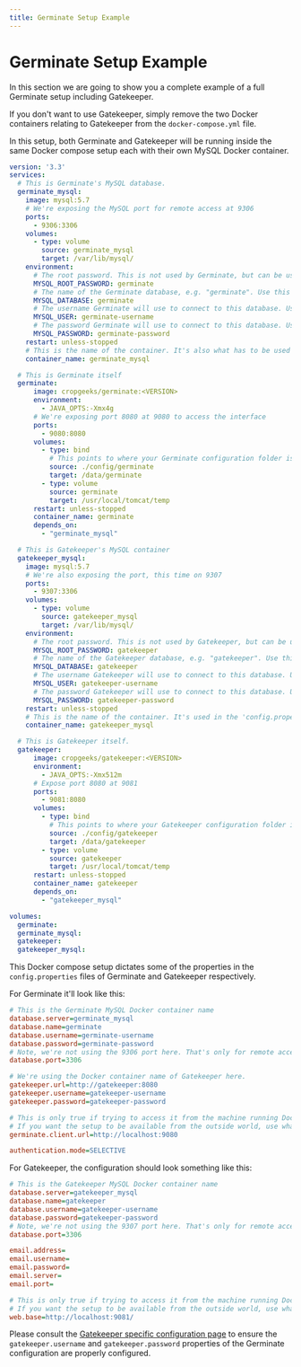 ```yaml
---
title: Germinate Setup Example
---
```


# Germinate Setup Example

In this section we are going to show you a complete example of a full Germinate setup including Gatekeeper.

If you don't want to use Gatekeeper, simply remove the two Docker containers relating to Gatekeeper from the `docker-compose.yml` file.

In this setup, both Germinate and Gatekeeper will be running inside the same Docker compose setup each with their own MySQL Docker container.

```yaml
version: '3.3'
services:
  # This is Germinate's MySQL database.
  germinate_mysql:
    image: mysql:5.7
    # We're exposing the MySQL port for remote access at 9306
    ports:
      - 9306:3306
    volumes:
      - type: volume
        source: germinate_mysql
        target: /var/lib/mysql/
    environment:
      # The root password. This is not used by Germinate, but can be used to access the database externally
      MYSQL_ROOT_PASSWORD: germinate
      # The name of the Germinate database, e.g. "germinate". Use this for 'database.name'.
      MYSQL_DATABASE: germinate
      # The username Germinate will use to connect to this database. Use this for 'database.username'.
      MYSQL_USER: germinate-username
      # The password Germinate will use to connect to this database. Use this for 'database.password'.
      MYSQL_PASSWORD: germinate-password
    restart: unless-stopped
    # This is the name of the container. It's also what has to be used when trying to access the database from Germinate, e.g. 'database.server' is this value.
    container_name: germinate_mysql

  # This is Germinate itself
  germinate:
      image: cropgeeks/germinate:<VERSION>
      environment:
        - JAVA_OPTS:-Xmx4g
      # We're exposing port 8080 at 9080 to access the interface
      ports:
        - 9080:8080
      volumes:
        - type: bind
          # This points to where your Germinate configuration folder is outside the container
          source: ./config/germinate
          target: /data/germinate
        - type: volume
          source: germinate
          target: /usr/local/tomcat/temp
      restart: unless-stopped
      container_name: germinate
      depends_on:
        - "germinate_mysql"

  # This is Gatekeeper's MySQL container
  gatekeeper_mysql:
    image: mysql:5.7
    # We're also exposing the port, this time on 9307
    ports:
      - 9307:3306
    volumes:
      - type: volume
        source: gatekeeper_mysql
        target: /var/lib/mysql/
    environment:
      # The root password. This is not used by Gatekeeper, but can be used to access the database externally
      MYSQL_ROOT_PASSWORD: gatekeeper
      # The name of the Gatekeeper database, e.g. "gatekeeper". Use this for 'database.name'.
      MYSQL_DATABASE: gatekeeper
      # The username Gatekeeper will use to connect to this database. Use this for 'database.username'.
      MYSQL_USER: gatekeeper-username
      # The password Gatekeeper will use to connect to this database. Use this for 'database.password'.
      MYSQL_PASSWORD: gatekeeper-password
    restart: unless-stopped
    # This is the name of the container. It's used in the 'config.properties' of Gatekeeper for 'database.server'
    container_name: gatekeeper_mysql

  # This is Gatekeeper itself.
  gatekeeper:
      image: cropgeeks/gatekeeper:<VERSION>
      environment:
        - JAVA_OPTS:-Xmx512m
      # Expose port 8080 at 9081
      ports:
        - 9081:8080
      volumes:
        - type: bind
          # This points to where your Gatekeeper configuration folder is outside the container
          source: ./config/gatekeeper
          target: /data/gatekeeper
        - type: volume
          source: gatekeeper
          target: /usr/local/tomcat/temp
      restart: unless-stopped
      container_name: gatekeeper
      depends_on:
        - "gatekeeper_mysql"

volumes:
  germinate:
  germinate_mysql:
  gatekeeper:
  gatekeeper_mysql:
```

This Docker compose setup dictates some of the properties in the `config.properties` files of Germinate and Gatekeeper respectively.

For Germinate it'll look like this:

```ini
# This is the Germinate MySQL Docker container name
database.server=germinate_mysql
database.name=germinate
database.username=germinate-username
database.password=germinate-password
# Note, we're not using the 9306 port here. That's only for remote access.
database.port=3306

# We're using the Docker container name of Gatekeeper here.
gatekeeper.url=http://gatekeeper:8080
gatekeeper.username=gatekeeper-username
gatekeeper.password=gatekeeper-password

# This is only true if trying to access it from the machine running Docker.
# If you want the setup to be available from the outside world, use whatever your Proxy setup is configured as.
germinate.client.url=http://localhost:9080

authentication.mode=SELECTIVE
```

For Gatekeeper, the configuration should look something like this:

```ini
# This is the Gatekeeper MySQL Docker container name
database.server=gatekeeper_mysql
database.name=gatekeeper
database.username=gatekeeper-username
database.password=gatekeeper-password
# Note, we're not using the 9307 port here. That's only for remote access.
database.port=3306

email.address=
email.username=
email.password=
email.server=
email.port=

# This is only true if trying to access it from the machine running Docker.
# If you want the setup to be available from the outside world, use whatever your Proxy setup is configured as. 
web.base=http://localhost:9081/
```

Please consult the [Gatekeeper specific configuration page](https://germinateplatform.github.io/germinate-server/config.html#gatekeeper-configuration) to ensure the `gatekeeper.username` and `gatekeeper.password` properties of the Germinate configuration are properly configured.